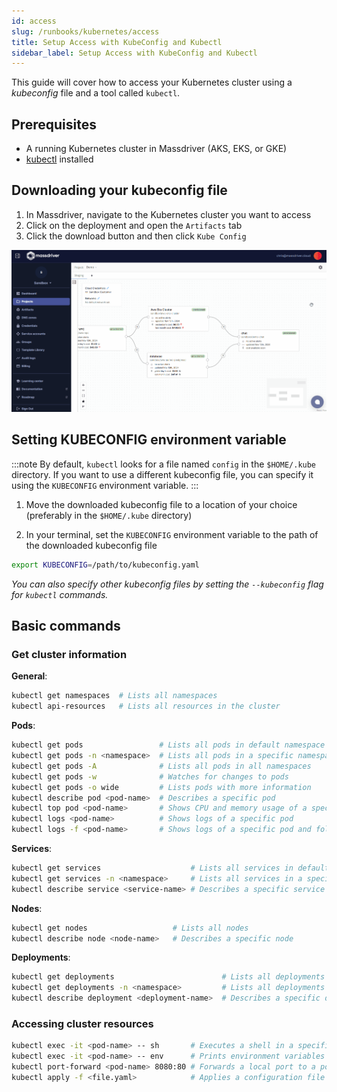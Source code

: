 ```yaml
---
id: access
slug: /runbooks/kubernetes/access
title: Setup Access with KubeConfig and Kubectl
sidebar_label: Setup Access with KubeConfig and Kubectl
---
```


This guide will cover how to access your Kubernetes cluster using a _kubeconfig_ file and a tool called `kubectl`.

## Prerequisites

- A running Kubernetes cluster in Massdriver (AKS, EKS, or GKE)
- [kubectl](https://kubernetes.io/docs/tasks/tools) installed

## Downloading your kubeconfig file

1. In Massdriver, navigate to the Kubernetes cluster you want to access
2. Click on the deployment and open the `Artifacts` tab
3. Click the download button and then click `Kube Config`

![Download kubeconfig](./kubeconfig-download.gif)

## Setting KUBECONFIG environment variable

:::note
By default, `kubectl` looks for a file named `config` in the `$HOME/.kube` directory. If you want to use a different kubeconfig file, you can specify it using the `KUBECONFIG` environment variable.
:::

1. Move the downloaded kubeconfig file to a location of your choice (preferably in the `$HOME/.kube` directory)

2. In your terminal, set the `KUBECONFIG` environment variable to the path of the downloaded kubeconfig file

```bash
export KUBECONFIG=/path/to/kubeconfig.yaml
```

_You can also specify other kubeconfig files by setting the `--kubeconfig` flag for `kubectl` commands._

## Basic commands

### Get cluster information

**General**:

```bash
kubectl get namespaces  # Lists all namespaces
kubectl api-resources   # Lists all resources in the cluster
```

**Pods**:

```bash
kubectl get pods                 # Lists all pods in default namespace
kubectl get pods -n <namespace>  # Lists all pods in a specific namespace
kubectl get pods -A              # Lists all pods in all namespaces
kubectl get pods -w              # Watches for changes to pods
kubectl get pods -o wide         # Lists pods with more information
kubectl describe pod <pod-name>  # Describes a specific pod
kubectl top pod <pod-name>       # Shows CPU and memory usage of a specific pod
kubectl logs <pod-name>          # Shows logs of a specific pod
kubectl logs -f <pod-name>       # Shows logs of a specific pod and follows the logs
```

**Services**:

```bash
kubectl get services                    # Lists all services in default namespace
kubectl get services -n <namespace>     # Lists all services in a specific namespace
kubectl describe service <service-name> # Describes a specific service
```

**Nodes**:

```bash
kubectl get nodes                   # Lists all nodes
kubectl describe node <node-name>   # Describes a specific node
```

**Deployments**:

```bash
kubectl get deployments                        # Lists all deployments in default namespace
kubectl get deployments -n <namespace>         # Lists all deployments in a specific namespace
kubectl describe deployment <deployment-name>  # Describes a specific deployment
```

### Accessing cluster resources

```bash
kubectl exec -it <pod-name> -- sh       # Executes a shell in a specific pod
kubectl exec -it <pod-name> -- env      # Prints environment variables of a specific pod
kubectl port-forward <pod-name> 8080:80 # Forwards a local port to a port on a specific pod
kubectl apply -f <file.yaml>            # Applies a configuration file to the cluster
```
